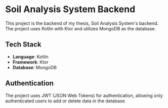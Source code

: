 # Soil Analysis System Backend

This project is the backend of my thesis, Soil Analysis System's backend. The project uses Kotlin with Ktor and utilizes
MongoDB as the database.

## Tech Stack

- **Language**: Kotlin
- **Framework**: Ktor
- **Database**: MongoDB

## Authentication

The project uses JWT (JSON Web Tokens) for authentication, allowing only authenticated users to add or delete data in
the database.